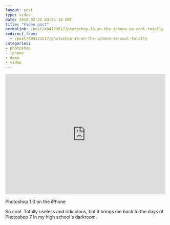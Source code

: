 ```yaml
---
layout: post
type: video
date: 2010-02-22 03:54:14 GMT
title: "Video post"
permalink: /post/404123517/photoshop-10-on-the-iphone-so-cool-totally
redirect_from: 
  - /post/404123517/photoshop-10-on-the-iphone-so-cool-totally
categories:
- photoshop
- iphone
- demo
- video
---
```

<iframe width="500" height="375"  id="youtube_iframe" src="https://www.youtube.com/embed/zGc8OBp-Wh0?feature=oembed&amp;enablejsapi=1&amp;origin=https://safe.txmblr.com&amp;wmode=opaque" frameborder="0" allow="accelerometer; autoplay; clipboard-write; encrypted-media; gyroscope; picture-in-picture" allowfullscreen title="Photoshop 1.0 on the iPhone!"></iframe>

Photoshop 1.0 on the iPhone

So cool. Totally useless and ridiculous, but it brings me back to the days of Photoshop 7 in my high school's darkroom.